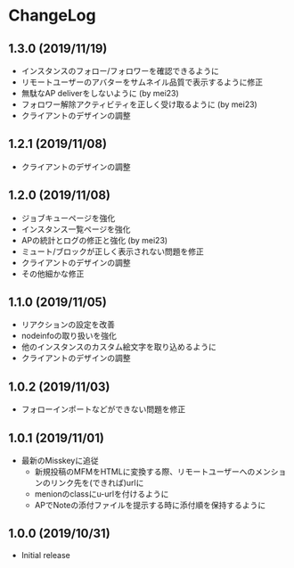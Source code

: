 # ChangeLog
## 1.3.0 (2019/11/19)
* インスタンスのフォロー/フォロワーを確認できるように
* リモートユーザーのアバターをサムネイル品質で表示するように修正
* 無駄なAP deliverをしないように (by mei23)
* フォロワー解除アクティビティを正しく受け取るように (by mei23)
* クライアントのデザインの調整

## 1.2.1 (2019/11/08)
* クライアントのデザインの調整

## 1.2.0 (2019/11/08)
* ジョブキューページを強化
* インスタンス一覧ページを強化
* APの統計とログの修正と強化 (by mei23)
* ミュート/ブロックが正しく表示されない問題を修正
* クライアントのデザインの調整
* その他細かな修正

## 1.1.0 (2019/11/05)
* リアクションの設定を改善
* nodeinfoの取り扱いを強化
* 他のインスタンスのカスタム絵文字を取り込めるように
* クライアントのデザインの調整

## 1.0.2 (2019/11/03)
* フォローインポートなどができない問題を修正

## 1.0.1 (2019/11/01)
* 最新のMisskeyに追従
	* 新規投稿のMFMをHTMLに変換する際、リモートユーザーへのメンションのリンク先を(できれば)urlに
	* menionのclassにu-urlを付けるように
	* APでNoteの添付ファイルを提示する時に添付順を保持するように

## 1.0.0 (2019/10/31)
* Initial release
